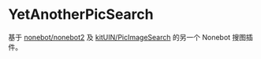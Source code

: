 # YetAnotherPicSearch

基于 [nonebot/nonebot2](https://github.com/nonebot/nonebot2) 及 [kitUIN/PicImageSearch](https://github.com/kitUIN/PicImageSearch) 的另一个 Nonebot 搜图插件。
